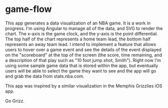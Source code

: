 # game-flow

This app generates a data visualization of an NBA game. It is a work in progress. I'm using Angular to manage all of the data, and SVG to render the chart. The x-axis is the game clock, and the y-axis is the point differential. The top half of the chart represents a home team lead, the bottom half represents an away team lead. I intend to implement a feature that allows users to hover over a game event and see the details of the event displayed on the "scoreboard" at the top of the screen (the score, time remaining, and a description of that play such as "10 foot jump shot, Smith"). Right now I'm using some sample game data that is stored within the app, but eventually users will be able to select the game they want to see and the app will go and grab the data from stats.nba.com.

This app was inspired by a similar visualization in the Memphis Grizzlies iOS app.

Go Grizz.
